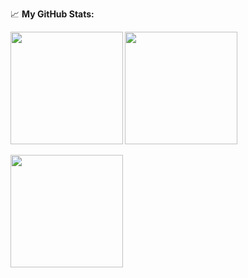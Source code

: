 



📈 <b>My GitHub Stats:<b>

<p>
<img height="180em" src="https://github-readme-stats.vercel.app/api?username=Ryyyyyy12&show_icons=true&hide_border=true&&count_private=true&include_all_commits=true&theme=solarized-light" />
<img height="180em" src="https://github-readme-stats.vercel.app/api/top-langs/?username=Ryyyyyy12&layout=compact&theme=solarized-light&hide_border=true"/>
<p>
<p>
<img height="180em" src="https://github-readme-streak-stats.herokuapp.com/?user=Ryyyyyy12&theme=solarized-light&hide_border=true"/>
</p>

<!--
**Ryyyyyy12/Ryyyyyy12** is a ✨ _special_ ✨ repository because its `README.md` (this file) appears on your GitHub profile.

Here are some ideas to get you started:

- 🔭 I’m currently working on ...
- 🌱 I’m currently learning ...
- 👯 I’m looking to collaborate on ...
- 🤔 I’m looking for help with ...
- 💬 Ask me about ...
- 📫 How to reach me: ...
- 😄 Pronouns: ...
- ⚡ Fun fact: ...
-->
